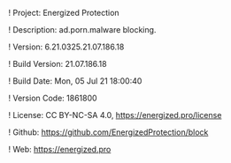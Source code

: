 ! Project: Energized Protection

! Description: ad.porn.malware blocking.

! Version: 6.21.0325.21.07.186.18

! Build Version: 21.07.186.18

! Build Date: Mon, 05 Jul 21 18:00:40

! Version Code: 1861800

! License: CC BY-NC-SA 4.0, https://energized.pro/license

! Github: https://github.com/EnergizedProtection/block

! Web: https://energized.pro

